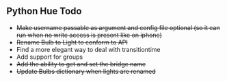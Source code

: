 ## Python Hue Todo ##

  * ~~Make username passable as argument and config file optional (so it can run when no write access is present like on iphone)~~
  * ~~Rename Bulb to Light to conform to API~~
  * Find a more elegant way to deal with transitiontime
  * Add support for groups
  * ~~Add the ability to get and set the bridge name~~
  * ~~Update Bulbs dictionary when lights are renamed~~